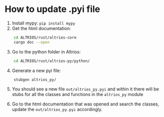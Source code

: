 # How to update .pyi file
1. Install mypy: `pip install mypy`
2. Get the html documentation: 
```bash
    cd ALTRIOS/rust/altrios-core
    cargo doc --open
```
3. Go to the python folder in Altrios: 
```bash
    cd ALTRIOS/rust/altrios-py/python/
```
4. Generate a new pyi file:
```bash
    stubgen altrios_py/
```
5. You should see a new file `out/altrios_py.pyi` and within it there will be stubs for all the classes and functions in the `altrios_py` module

6. Go to the html documentation that was opened and search the classes, update the `out/altrios_py.pyi` accordingly.
